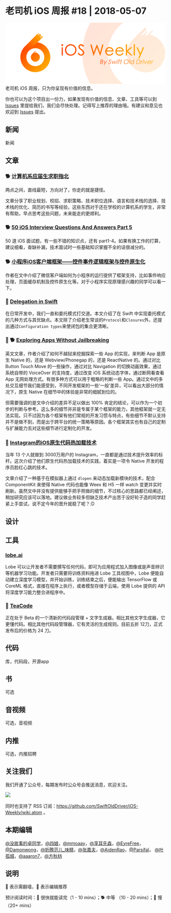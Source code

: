 # 老司机 iOS 周报 #18 | 2018-05-07

![ios-weekly](../assets/ios-weekly.png)
老司机 iOS 周报，只为你呈现有价值的信息。

你也可以为这个项目出一份力，如果发现有价值的信息、文章、工具等可以到 [Issues](https://github.com/SwiftOldDriver/iOS-Weekly/issues) 里提给我们，我们会尽快处理。记得写上推荐的理由哦。有建议和意见也欢迎到 [Issues](https://github.com/SwiftOldDriver/iOS-Weekly/issues) 提出。

## 新闻

新闻


## 文章

### 🐕 [计算机系应届生求职指北](https://github.com/easychen/career-guide-for-cs-graduate)

两点之间，直线最短，方向对了，你走的就是捷径。

文章分享了职业规划、校招、求职策略、技术职位选择、语言和技术栈的选择、技术栈的优化、简历的书写等经验，这些东西对于还在学校的计算机系的学生，非常有帮助，早点思考这些问题，未来能走的更顺利。

### 🐕 [50 iOS Interview Questions And Answers Part 5](https://medium.com/@duruldalkanat/50-ios-interview-questions-and-answers-part-5-de6241374a8f)

50 道 iOS 面试题，有一些不错的知识点，还有 part1-4。如果有换工作的打算，建议细看，查缺补漏，技术面试时一些基础知识掌握不全的话很减分的。

### 🐕 [小程序iOS客户端框架——控件事件逻辑框架与控件原生化](http://www.wxapp-union.com/portal.php?mod=view&aid=3942)

作者在文中介绍了微信客户端如何为小程序的运行提供了框架支持，比如事件响应处理，页面缓存机制及控件原生化等。对于小程序实现原理感兴趣的同学可以看一下。

### 🐎 [Delegation in Swift](https://www.swiftbysundell.com/posts/delegation-in-swift)
在日常开发中，我们一直和委托模式打交道。本文介绍了在 Swift 中实现委托模式的几种方式与其优缺点。本文除了介绍老生常谈的`Protocol`和`Closures`外，还提出通过`Configuration types`来使闭包的集合更清晰。


### 🚧 🐕 [Exploring Apps Without Jailbreaking](https://medium.com/@nathangitter/exploring-apps-without-jailbreaking-e932904f9863)

英文文章，作者介绍了如何不越狱来挖掘探索一些 App 的实现，来判断 App 是原生 Native 的，还是 Webview/Phonegap 的，还是 ReactNative 的。通过对比 Button Touch Move 的一些操作，通过对比 Navigation 的切换动画效果，通过系统自带的 VoiceOver 的支持度，通过改变 iOS 系统动态字体，通过断网看查看 App 无网处理方式。有很多种方式可以用于粗略的判断一些 App。通过文中的多处交互细节我们能感受到，不同开发框架的一些‘一般’差异，可以看出大部分的情况下，原生 Native 在细节中的体验是非常的细腻到位的。

但需要强调的是文中介绍的差异不足以做出 100% 肯定的结论，可以作为一个初步的判断与参考。这么多的细节并非是专属于某个框架的能力，其他框架就一定无法实现。只不过因为各个框架有他们常规的开发习惯与特点，有些细节不默认支持并不是做不到，而是出于跨平台的统一策略等原因。各个框架其实也有自己的定制与扩展能力去对这些细节进行定制化的开发。

### 🐎 [Instagram的iOS原生代码热加载技术](https://mp.weixin.qq.com/s/K29u4BDmzKUIvIImyb22Cw)

当年 13 个人就做到 3000万用户的 Instagram，一直都是通过技术提升效率的标杆。这次介绍了他们原生代码热加载技术的实践，着实是一项令 Native 开发的程序员脸红心跳的技术。

文章介绍了一种基于在模拟器上通过 `dlopen` 来动态加载新模块的技术，配合 ComponentKit 来使得 Native 代码也能像 Weex 和 H5 一样 watch 变更并实时刷新。虽然文中并没有提供能够手把手照做的细节，不过核心的思路都已经阐述，稍加研究应该可以落地。建议做业务较多但缺乏技术产出苦于没好轮子造的同学赶紧上手尝试，说不定今年的晋升就稳了呢？:D


## 设计

## 工具

### [lobe.ai](https://lobe.ai/tour)

Lobe 可以让开发者不需要撰写任何代码，即可为应用程式加入图像或是声音辨识等机器学习功能。开发者只需要将训练资料拖进 Lobe 工具视图中，Lobe 便能自动建立深度学习模型，并开始训练，训练结束之后，便能输出 TensorFlow 或 CoreML 格式，直接在程序上执行，或者模型存储于云端，使用 Lobe 提供的 API 将深度学习能力整合进程序中。

### 🚧 [TeaCode](http://apptorium.com/teacode)

正在处于 Beta 的一个清新的代码段管理 + 文字生成器。相比其他文字生成器，它更懂代码。相比其他代码段管理器，它有灵活的生成规则。目前五折 12刀，正式发布后的价格为  24  刀。



## 代码

库，代码段，开源app

## 书

可选

## 音视频

可选，音视频

## 内推

可选，内推招聘

## 关注我们

我们开通了公众号，每期发布时公众号会推送消息，欢迎关注。

![](https://github.com/SwiftOldDriver/iOS-Weekly/blob/master/assets/qrcode_for_wechat.jpg?raw=true)

同时也支持了 RSS 订阅：https://github.com/SwiftOldDriver/iOS-Weekly/wiki.atom 。

## 本期编辑

[@没故事的卓同学](https://weibo.com/1926303682/profile)，[@四娘](https://kemchenj.github.io)，[@mmoaay](https://weibo.com/u/1302422271)，[@享耳先森](https://github.com/iblacksun)，[@EyreFree](https://weibo.com/eyrefree777)，[@Damonwong](https://weibo.com/damonone)，[@折腾范儿_味精](http://weibo.com/agvicking)，[@张嘉夫](https://weibo.com/2949394297)，[@AidenRao](https://weibo.com/AidenRao)，[@Parsifal](https://weibo.com/parsifalchang)， [@叶孤城](https://weibo.com/u/1438670852)，[@aaaron7](https://weibo.com/aaaron7)，[@方秋枋](https://weibo.com/100mango)

## 说明

🚧 表示需翻墙，🌟 表示编辑推荐

预计阅读时间：🐎 很快就能读完（1 - 10 mins）；🐕 中等 （10 - 20 mins）；🐢 慢（20+ mins）



